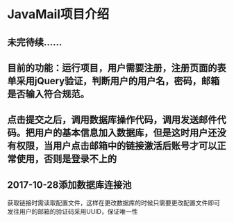 # JavaMail项目介绍
未完待续……
---
目前的功能：运行项目，用户需要注册，注册页面的表单采用jQuery验证，判断用户的用户名，密码，邮箱是否输入符合规范。
---
点击提交之后，调用数据库操作代码，调用发送邮件代码。把用户的基本信息加入数据库，但是这时用户还没有权限，当用户点击邮箱中的链接激活后账号才可以正常使用，否则是登录不上的
---
2017-10-28添加数据库连接池
---
获取链接时需读取配置文件，这样在更改数据库的时候只需要更改配置文件即可
发往用户的邮箱的验证码采用UUID，保证唯一性
